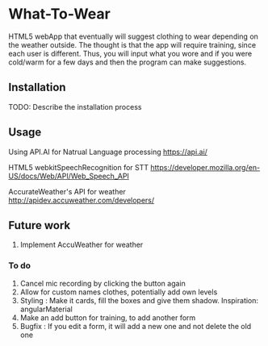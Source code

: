 # What-To-Wear
HTML5 webApp that eventually will suggest clothing to wear depending on the weather outside.
The thought is that the app will require training, since each user is different.
Thus, you will input what you wore and if you were cold/warm for a few days and then the program can make suggestions.

## Installation
TODO: Describe the installation process
## Usage
Using API.AI for Natrual Language processing  https://api.ai/

HTML5 webkitSpeechRecognition for STT https://developer.mozilla.org/en-US/docs/Web/API/Web_Speech_API

AccurateWeather's API for weather http://apidev.accuweather.com/developers/

## Future work
1. Implement AccuWeather for weather

### To do
1. Cancel mic recording by clicking the button again
2. Allow for custom names clothes, potentially add own levels
3. Styling : Make it cards, fill the boxes and give them shadow. Inspiration: angularMaterial
4. Make an add button for training, to add another form
5. Bugfix : If you edit a form, it will add a new one and not delete the old one

